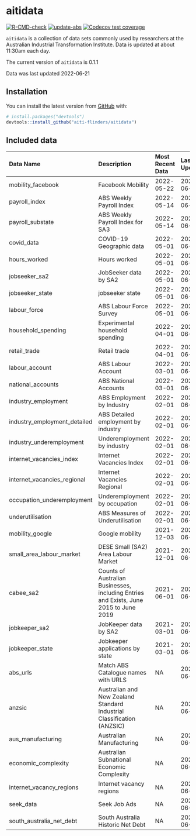 
<!-- README.md is generated from README.Rmd. Please edit that file -->

# aitidata

<!-- badges: start -->

[![R-CMD-check](https://github.com/aiti-flinders/aitidata/actions/workflows/R-CMD-check.yaml/badge.svg?branch=data_prep)](https://github.com/aiti-flinders/aitidata/actions/workflows/R-CMD-check.yaml)
[![update-abs](https://github.com/aiti-flinders/aitidata/workflows/update-abs/badge.svg)](https://github.com/aiti-flinders/aitidata/actions)
[![Codecov test
coverage](https://codecov.io/gh/aiti-flinders/aitidata/branch/master/graph/badge.svg)](https://app.codecov.io/gh/aiti-flinders/aitidata?branch=master)
<!-- badges: end -->

`aitidata` is a collection of data sets commonly used by researchers at
the Australian Industrial Transformation Institute. Data is updated at
about 11:30am each day.

The current version of `aitidata` is 0.1.1

Data was last updated 2022-06-21

## Installation

You can install the latest version from [GitHub](https://github.com/)
with:

``` r
# install.packages("devtools")
devtools::install_github("aiti-flinders/aitidata")
```

## Included data

| Data Name                      | Description                                                                           | Most Recent Data | Last Updated |
| :----------------------------- | :------------------------------------------------------------------------------------ | :--------------- | :----------- |
| mobility\_facebook             | Facebook Mobility                                                                     | 2022-05-22       | 2022-06-21   |
| payroll\_index                 | ABS Weekly Payroll Index                                                              | 2022-05-14       | 2022-06-21   |
| payroll\_substate              | ABS Weekly Payroll Index for SA3                                                      | 2022-05-14       | 2022-06-21   |
| covid\_data                    | COVID-19 Geographic data                                                              | 2022-05-01       | 2022-06-21   |
| hours\_worked                  | Hours worked                                                                          | 2022-05-01       | 2022-06-21   |
| jobseeker\_sa2                 | JobSeeker data by SA2                                                                 | 2022-05-01       | 2022-06-21   |
| jobseeker\_state               | jobseeker state                                                                       | 2022-05-01       | 2022-06-21   |
| labour\_force                  | ABS Labour Force Survey                                                               | 2022-05-01       | 2022-06-21   |
| household\_spending            | Experimental household spending                                                       | 2022-04-01       | 2022-06-21   |
| retail\_trade                  | Retail trade                                                                          | 2022-04-01       | 2022-06-21   |
| labour\_account                | ABS Labour Account                                                                    | 2022-03-01       | 2022-06-21   |
| national\_accounts             | ABS National Accounts                                                                 | 2022-03-01       | 2022-06-21   |
| industry\_employment           | ABS Employment by Industry                                                            | 2022-02-01       | 2022-06-21   |
| industry\_employment\_detailed | ABS Detailed employment by industry                                                   | 2022-02-01       | 2022-06-21   |
| industry\_underemployment      | Underemployment by industry                                                           | 2022-02-01       | 2022-06-21   |
| internet\_vacancies\_index     | Internet Vacancies Index                                                              | 2022-02-01       | 2022-06-21   |
| internet\_vacancies\_regional  | Internet Vacancies Regional                                                           | 2022-02-01       | 2022-06-21   |
| occupation\_underemployment    | Underemployment by occupation                                                         | 2022-02-01       | 2022-06-21   |
| underutilisation               | ABS Measures of Underutilisation                                                      | 2022-02-01       | 2022-06-21   |
| mobility\_google               | Google mobility                                                                       | 2021-12-03       | 2022-06-21   |
| small\_area\_labour\_market    | DESE Small (SA2) Area Labour Market                                                   | 2021-12-01       | 2022-06-21   |
| cabee\_sa2                     | Counts of Australian Businesses, including Entries and Exists, June 2015 to June 2019 | 2021-06-01       | 2022-06-21   |
| jobkeeper\_sa2                 | JobKeeper data by SA2                                                                 | 2021-03-01       | 2022-06-21   |
| jobkeeper\_state               | Jobkeeper applications by state                                                       | 2021-03-01       | 2022-06-21   |
| abs\_urls                      | Match ABS Catalogue names with URLS                                                   | NA               | 2022-06-21   |
| anzsic                         | Australian and New Zealand Standard Industrial Classification (ANZSIC)                | NA               | 2022-06-21   |
| aus\_manufacturing             | Australian Manufacturing                                                              | NA               | 2022-06-21   |
| economic\_complexity           | Australian Subnational Economic Complexity                                            | NA               | 2022-06-21   |
| internet\_vacancy\_regions     | Internet vacancy regions                                                              | NA               | 2022-06-21   |
| seek\_data                     | Seek Job Ads                                                                          | NA               | 2022-06-21   |
| south\_australia\_net\_debt    | South Australia Historic Net Debt                                                     | NA               | 2022-06-21   |
